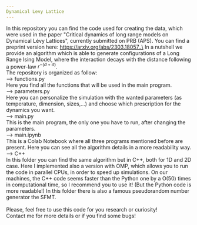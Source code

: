 ```yaml
---
Dynamical Levy Lattice
---
```


In this repository you can find the code used for creating the data, which were used in the paper "Critical dynamics of long range models on Dynamical Lévy Lattices", currently submitted on PRB (APS). You can find a preprint version here: https://arxiv.org/abs/2303.18057..\
In a nutshell we provide an algorithm which is able to generate configurations of a Long Range Ising Model, where the interaction decays with the distance following a power-law $r^{-(d+\sigma)}$. \
The repository is organized as follow:\
--> functions.py\
  Here you find all the functions that will be used in the main program.\
--> parameters.py\
   Here you can personalize the simulation with the wanted parameters (as temperature, dimension, sizes,...) and choose which prescription for the dynamics you want.\
--> main.py\
   This is the main program, the only one you have to run, after changing the parameters.\
--> main.ipynb\
   This is a Colab Notebook where all three programs mentioned before are present. Here you can see all the algorithm details in a more readability way.\
--> C++\
   In this folder you can find the same algorithm but in C++, both for 1D and 2D case. Here I implemented also a version with OMP, which allows you to run the code in parallel CPUs, in order to speed up simulations. On our machines, the C++ code seems faster than the Python one by a O(50) times in computational time, so I recommend you to use it! (But the Python code is more readable!) In this folder there is also a famous pseudorandom number generator the SFMT.\
   \
 Please, feel free to use this code for you research or curiosity! \
 Contact me for more details or if you find some bugs!

